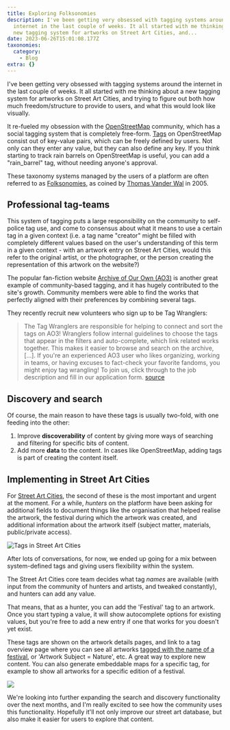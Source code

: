 ```yaml
---
title: Exploring Folksonomies
description: I've been getting very obsessed with tagging systems around the
  internet in the last couple of weeks. It all started with me thinking about a
  new tagging system for artworks on Street Art Cities, and...
date: 2023-06-26T15:01:08.177Z
taxonomies:
  category:
    - Blog
extra: {}
---
```

I've been getting very obsessed with tagging systems around the internet in the last couple of weeks. It all started with me thinking about a new tagging system for artworks on Street Art Cities, and trying to figure out both how much freedom/structure to provide to users, and what this would look like visually.

It re-fueled my obsession with the [OpenStreetMap](https://www.openstreetmap.org/about) community, which has a social tagging system that is completely free-form. [Tags](https://wiki.openstreetmap.org/wiki/Tags) on OpenStreetMap consist out of key-value pairs, which can be freely defined by users. Not only can they enter any value, but they can also define any key. If you think starting to track rain barrels on OpenStreetMap is useful, you can add a "rain_barrel" tag, without needing anyone's approval.

These taxonomy systems managed by the users of a platform are often referred to as [Folksonomies](https://en.wikipedia.org/wiki/Folksonomy), as coined by [Thomas Vander Wal](https://web.archive.org/web/20051204013128/http://www.ok-cancel.com/archives/article/2005/07/tagging-for-fun-and-finding.html) in 2005.

## Professional tag-teams

This system of tagging puts a large responsibility on the community to self-police tag use, and come to consensus about what it means to use a certain tag in a given context (i.e. a tag name "creator" might be filled with completely different values based on the user's understanding of this term in a given context - with an artwork entry on Street Art Cities, would this refer to the original artist, or the photographer, or the person creating the representation of this artwork on the website?)

The popular fan-fiction website [Archive of Our Own (AO3)](https://archiveofourown.org) is another great example of community-based tagging, and it has hugely contributed to the site's growth. Community members were able to find the works that perfectly aligned with their preferences by combining several tags.

They recently recruit new volunteers who sign up to be Tag Wranglers:

> The Tag Wranglers are responsible for helping to connect and sort the tags on AO3! Wranglers follow internal guidelines to choose the tags that appear in the filters and auto-complete, which link related works together. This makes it easier to browse and search on the archive, [...].
> If you're an experienced AO3 user who likes organizing, working in teams, or having excuses to fact-check your favorite fandoms, you might enjoy tag wrangling! To join us, click through to the job description and fill in our application form.
> [source](https://archiveofourown.org/admin_posts/26281)

## Discovery and search

Of course, the main reason to have these tags is usually two-fold, with one feeding into the other:

1. Improve **discoverability** of content by giving more ways of searching and filtering for specific bits of content.
2. Add more **data** to the content. In cases like OpenStreetMap, adding tags is part of creating the content itself.

## Implementing in Street Art Cities

For [Street Art Cities](https://streetartcities.com), the second of these is the most important and urgent at the moment. For a while, _hunters_ on the platform have been asking for additional fields to document things like the organisation that helped realise the artwork, the festival during which the artwork was created, and additional information about the artwork itself (subject matter, materials, public/private access).

![Tags in Street Art Cities](https://schof.link/iLtprpc)

After lots of conversations, for now, we ended up going for a mix between system-defined tags and giving users flexibility within the system.

The Street Art Cities core team decides what tag _names_ are available (with input from the community of hunters and artists, and tweaked constantly), and hunters can add any value.

That means, that as a hunter, you can add the 'Festival' tag to an artwork. Once you start typing a value, it will show autocomplete options for existing values, but you're free to add a new entry if one that works for you doesn't yet exist.

These tags are shown on the artwork details pages, and link to a tag overview page where you can see all artworks [tagged with the name of a festival](https://streetartcities.com/markers/attributes/festival/Street%20Art%20Frauenfeld), or 'Artwork Subject = Nature', etc. A great way to explore new content. You can also generate embeddable maps for a specific tag, for example to show all artworks for a specific edition of a festival. 

![](https://schof.link/8YnxIGt)

We're looking into further expanding the search and discovery functionality over the next months, and I'm really excited to see how the community uses this functionality. Hopefully it'll not only improve our street art database, but also make it easier for users to explore that content.